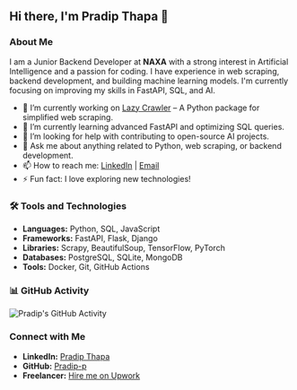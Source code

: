## Hi there, I'm Pradip Thapa 👋

### About Me

I am a Junior Backend Developer at **NAXA** with a strong interest in Artificial Intelligence and a passion for coding. I have experience in web scraping, backend development, and building machine learning models. I'm currently focusing on improving my skills in FastAPI, SQL, and AI.

- 🔭 I’m currently working on [Lazy Crawler](https://github.com/Pradip-p/lazy-py-crawler) – A Python package for simplified web scraping.
- 🌱 I’m currently learning advanced FastAPI and optimizing SQL queries.
- 🤔 I’m looking for help with contributing to open-source AI projects.
- 💬 Ask me about anything related to Python, web scraping, or backend development.
- 📫 How to reach me: [LinkedIn](https://www.linkedin.com/in/thapa-pradip/) | [Email](mailto:pingpradip456@gmail.com)
- ⚡ Fun fact: I love exploring new technologies!

### 🛠️ Tools and Technologies

- **Languages:** Python, SQL, JavaScript
- **Frameworks:** FastAPI, Flask, Django
- **Libraries:** Scrapy, BeautifulSoup, TensorFlow, PyTorch
- **Databases:** PostgreSQL, SQLite, MongoDB
- **Tools:** Docker, Git, GitHub Actions

### 📊 GitHub Activity

![Pradip's GitHub Activity](https://github-readme-activity-graph.vercel.app/graph?username=Pradip-p&theme=radical)

### Connect with Me

- **LinkedIn:** [Pradip Thapa](https://www.linkedin.com/in/thapa-pradip/)
- **GitHub:** [Pradip-p](https://github.com/Pradip-p)
- **Freelancer:** [Hire me on Upwork](https://www.upwork.com/freelancers/~01ee22cde238a48b5e)
